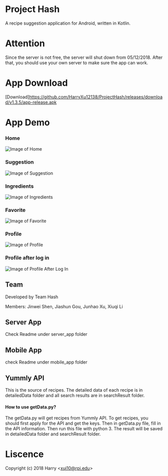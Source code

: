 # Project Hash

A recipe suggestion application for Android, written in Kotlin.

# Attention
Since the server is not free, the server will shut down from 05/12/2018.
After that, you should use your own server to make sure the app can work.

# App Download
[Download]https://github.com/HarryXu12138/ProjectHash/releases/download/v1.3.5/app-release.apk

# App Demo
### Home
![Image of Home](./Pictures/Home.JPG)
### Suggestion
![Image of Suggestion](./Pictures/Suggestion.JPG)
### Ingredients
![Image of Ingredients](./Pictures/Ingredients.JPG)
### Favorite
![Image of Favorite](./Pictures/Favorite.JPG)
### Profile
![Image of Profile](./Pictures/Profile.JPG)
### Profile after log in
![Image of Profile After Log In](./Pictures/ProfileLogin.JPG)

## Team
Developed by Team Hash

Members: Jinwei Shen, Jiashun Gou, Junhao Xu, Xiuqi Li


## Server App
Check Readme under server_app folder

## Mobile App
check Readme under mobile_app folder

## Yummly API
This is the source of recipes. The detailed data of each recipe is in detailedData folder
and all search results are in searchResult folder.

#### How to use getData.py?
The getData.py will get recipes from Yummly API. To get recipes, you should first apply for the API and get the keys. Then in getData.py file, fill in the API information. Then run this file with python 3. The result will be saved in detailedData folder and searchResult folder.

# Liscence
Copyright (c) 2018 Harry &lt;[xuj10@rpi.edu](xuj10@rpi.edu)&gt;
